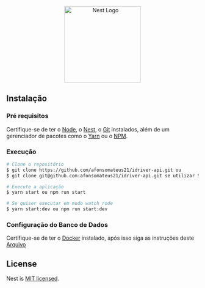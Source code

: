 <p align="center">
  <a href="http://nestjs.com/" target="blank"><img src="https://nestjs.com/img/logo-small.svg" width="200" alt="Nest Logo" /></a>
</p>

## Instalação
### Pré requisitos
Certifique-se de ter o [Node](https://nodejs.org/en/), o [Nest](https://docs.nestjs.com/), o [Git](https://git-scm.com) instalados, além de um gerenciador
de pacotes como o [Yarn](https://yarnpkg.com/) ou o [NPM](https://www.npmjs.com/).

### Execução

```bash
# Clone o repositório
$ git clone https://github.com/afonsomateus21/idriver-api.git ou
$ git clone git@github.com:afonsomateus21/idriver-api.git se utilizar SSH

# Execute a aplicação
$ yarn start ou npm run start

# Se quiser executar em modo watch rode
$ yarn start:dev ou npm run start:dev
```

### Configuração do Banco de Dados
Certifique-se de ter o [Docker](https://docs.docker.com/engine/install/) instalado, após isso siga as instruções deste
[Arquivo](https://docs.google.com/document/d/1e4MNK7RQdSIJOkQtpWEu-x2LkIKxrau-yK7Q3i12Ezo/edit?usp=sharing)

## License

Nest is [MIT licensed](LICENSE).
